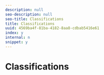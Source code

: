 ```yaml
---
description: null
seo-description: null
seo-title: Classifications
title: Classifications
uuid: 4569ba4f-81ba-4182-8aa8-cdbab5416e61
index: y
internal: n
snippet: y
---
```


# Classifications

